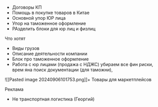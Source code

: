 - Договоры КП
- Помощь в покупке товаров в Китае
- Основной упор ЮР лица
- Упор на таможенное оформление
- РАзделить блоки для юр лиц и физлиц


Что хотят
- Виды грузов
- Описание деятельности компании
- Блок про таможенное оформление
- Работа с юр лицами (продажа с НДЖС) убираем все фин риски, врем яна поиск документации (для таможни), 

![[Pasted image 20240906101753.png]]+ Товары для маркетплейсов

Реклама
- Не транспортная логистика (Георгий)